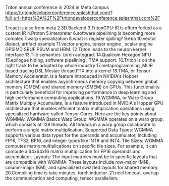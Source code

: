 Triton annual conference in 2024 in Meta campus
https://tritondeveloperconference.splashthat.com/?full_url=https%3A%2F%2Ftritondeveloperconference.splashthat.com%2F

1.react is also from meta
2.3D Backend
3.TritonGPU-IR is oftern forked as a custom IR
4.Proton
5.Interpreter
6.software pipelining is becoming more complex
7.warp specialization
8.what is register spilling?
9.eba
10.vector dialect, artifact example
11.vector engine, tensor engine , scalar engine GPSIMD SBUF PSUM and HBM.
12 Triton leads to the neuron kernel interface
13.Tile semantics .torch autograd.
14.Qualcom Hexagon NPU
15.epilogue hiding, software pipelining . TMA support.
16.Triton is on the right track to be adopted by whole industry 
17.metaprogramming ,MLIR based tracing DSL.Mosiac thread.PTX into a kernel 
18.TMA, or Tensor Memory Accelerator, is a feature introduced in NVIDIA's Hopper architecture that enables asynchronous memory copying between global memory (GMEM) and shared memory (SMEM) on GPUs. This functionality is particularly beneficial for improving performance in deep learning and high-performance computing applications.
19.WGMMA, or Warp Group Matrix Multiply Accumulate, is a feature introduced in NVIDIA's Hopper GPU architecture that enables efficient matrix multiplication operations using specialized hardware called Tensor Cores. Here are the key points about WGMMA:
WGMMA Basics
Warp Group: WGMMA operates on a warp group, which consists of 128 threads. All threads in a warp group collaborate to perform a single matrix multiplication.
Supported Data Types: WGMMA supports various data types for the operands and accumulator, including FP16, TF32, BF16, and integer types like INT8 and INT4.
Tile Sizes: WGMMA computes matrix multiplications on specific tile sizes. For example, it can compute a 64x64x16 matrix multiplication for FP16 operands and accumulator.
Layouts: The input matrices must be in specific layouts that are compatible with WGMMA. These layouts include row-major (MN), column-major (KM), and specialized swizzled layouts for shared memory.
20.Compiling time is take minutes. torch inductor.
21.nccl timeout. overlap the communication and computing, tensor parallelism. 




